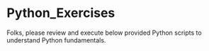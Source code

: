 # Python_Exercises

  Folks, please review and execute below provided Python scripts to understand Python fundamentals.

